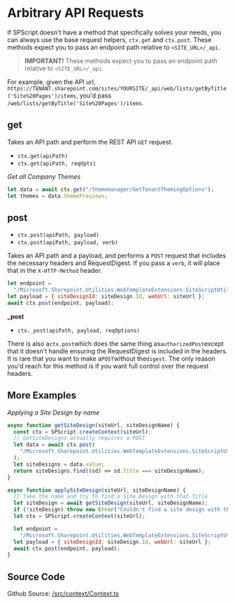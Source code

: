 # Arbitrary API Requests

If SPScript doesn't have a method that specifically solves your needs, you can always use the base request helpers, `ctx.get` and `ctx.post`. These methods expect you to pass an endpoint path relative to `<SITE_URL>/_api`.

> **IMPORTANT!** These methods expect you to pass an endpoint path relative to `<SITE_URL>/_api`.

For example, given the API url, `https://TENANT.sharepoint.com/sites/YOURSITE/_api/web/lists/getByTitle('Site%20Pages')/items`, you'd pass `/web/lists/getByTitle('Site%20Pages')/items`.

## get

Takes an API path and perform the REST API `GET` request.

- `ctx.get(apiPath)`
- `ctx.get(apiPath, reqOpts)`

_Get all Company Themes_

```javascript
let data = await ctx.get("/thememanager/GetTenantThemingOptions");
let themes = data.themePreviews;
```

## post

- `ctx.post(apiPath, payload)`
- `ctx.post(apiPath, payload, verb)`

Takes an API path and a payload, and performs a `POST` request that includes the necessary headers and RequestDigest. If you pass a `verb`, it will place that in the `X-HTTP-Method` header.

```javascript
let endpoint =
  "/Microsoft.Sharepoint.Utilities.WebTemplateExtensions.SiteScriptUtility.ApplySiteDesign";
let payload = { siteDesignId: siteDesign.Id, webUrl: siteUrl };
await ctx.post(endpoint, payload);
```

**\_post**

- `ctx._post(apiPath, payload, reqOptions)`

There is also a`ctx.post`which does the same thing as`authorizedPost`except that it doesn't handle ensuring the RequestDigest is included in the headers. It is rare that you want to make a`POST`without the`digest`. The only reason you'd reach for this method is if you want full control over the request headers.

## More Examples

_Applying a Site Design by name_

```javascript
async function getSiteDesign(siteUrl, siteDesignName) {
  const ctx = SPScript.createContext(siteUrl);
  // GetSiteDesigns actually requires a POST
  let data = await ctx.post(
    "/Microsoft.Sharepoint.Utilities.WebTemplateExtensions.SiteScriptUtility.GetSiteDesigns"
  );
  let siteDesigns = data.value;
  return siteDesigns.find((sd) => sd.Title === siteDesignName);
}

async function applySiteDesign(siteUrl, siteDesignName) {
  // Take the name and try to find a Site Design with that Title
  let siteDesign = await getSiteDesign(siteUrl, siteDesignName);
  if (!siteDesign) throw new Error("Couldn't find a site design with the name, " + siteDesignName);
  let ctx = SPScript.createContext(siteUrl);

  let endpoint =
    "/Microsoft.Sharepoint.Utilities.WebTemplateExtensions.SiteScriptUtility.ApplySiteDesign";
  let payload = { siteDesignId: siteDesign.Id, webUrl: siteUrl };
  await ctx.post(endpoint, payload);
}
```

## Source Code

Github Source: [/src/context/Context.ts](https://github.com/DroopyTersen/spscript/blob/master/src/context/Context.ts#L71)
